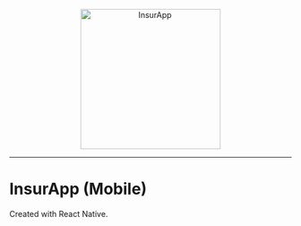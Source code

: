 <p align="center">
  <a href="https://github.com/InsurApp/insurapp_app">
    <img src="../frontend/src/assets/insurapp.png" alt="InsurApp" title="InsurApp" width="250px">
  </a>
</p>

-----------------

# InsurApp (Mobile)

Created with React Native.
